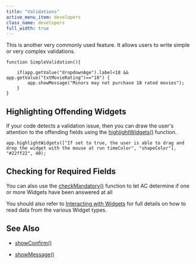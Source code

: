 ```yaml
---
title: "Validations"
active_menu_item: developers
class_name: developers
full_width: true
---
```



This is another very commonly used feature. It allows users to write simple or very complex validations.

    function SimpleValidation(){
     
        if(app.getValue("dropdownAge").label<18 && app.getValue("txtMovieRating")=="18") {
            app.showMessage("Minors may not purchase 18 rated movies");
        }
    }
     
   

## Highlighting Offending Widgets

If your code detects a validation issue, then you can draw the user's attention to the offending fields using the [highlightWidgets()](../../../client-api/widget-functions/highlightwidgets) function.

     
    app.highlightWidgets(["If set to true, the user is able to drag and drop the widget with the mouse at run timeColor", "shapeColor"], "#22ff22", 40);
   

## Checking for Required Fields

You can also use the [checkMandatory()](../../../client-api/widget-functions/checkmandatory) function to let AC determine if one or more Widgets have been answered at all

You should also refer to [Interacting with Widgets](../widget-reading-writing/) for full details on how to read data from the various Widget types.

## **See Also**

 - [showConfirm()](../../../client-api/app-functions/showconfirm)

 - [showMessage()](../../../client-api/app-functions/showmessage)

